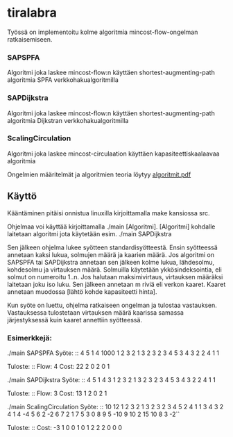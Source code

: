 # tiralabra

Työssä on implementoitu kolme algoritmia mincost-flow-ongelman ratkaisemiseen.
### SAPSPFA
Algoritmi joka laskee mincost-flow:n käyttäen shortest-augmenting-path algoritmia SPFA verkkohakualgoritmilla
### SAPDijkstra
Algoritmi joka laskee mincost-flow:n käyttäen shortest-augmenting-path algoritmia Dijkstran verkkohakualgoritmilla
### ScalingCirculation
Algoritmi joka laskee mincost-circulaation käyttäen kapasiteettiskaalaavaa algoritmia

Ongelmien määritelmät ja algoritmien teoria löytyy [algoritmit.pdf](https://github.com/Laakeri/tiralabra/blob/master/algoritmit.pdf)

## Käyttö
Kääntäminen pitäisi onnistua linuxilla kirjoittamalla make kansiossa src.

Ohjelmaa voi käyttää kirjoittamalla ./main [Algoritmi]. [Algoritmi] kohdalle laitetaan algoritmi jota käytetään esim. ./main SAPDijkstra

Sen jälkeen ohjelma lukee syötteen standardisyötteestä. Ensin syötteessä annetaan kaksi lukua, solmujen määrä ja kaarien määrä. Jos algoritmi on SAPSPFA tai SAPDijkstra annetaan sen jälkeen kolme lukua, lähdesolmu, kohdesolmu ja virtauksen määrä. Solmuilla käytetään ykkösindeksointia, eli solmut on numeroitu 1..n. Jos halutaan maksimivirtaus, virtauksen määräksi laitetaan joku iso luku. Sen jälkeen annetaan m riviä eli verkon kaaret. Kaaret annetaan muodossa [lähtö kohde kapasiteetti hinta].

Kun syöte on luettu, ohjelma ratkaiseen ongelman ja tulostaa vastauksen. Vastauksessa tulostetaan virtauksen määrä kaarissa samassa järjestyksessä kuin kaaret annettiin syötteessä.
### Esimerkkejä:

./main SAPSPFA
Syöte:
::
  4 5
  1 4 1000
  1 2 3 2
  1 3 2 3
  2 3 4 5
  3 4 3 2
  2 4 1 1

Tuloste:
::
  Flow: 4
  Cost: 22
  2
  0
  2
  0
  1

./main SAPDijkstra
Syöte:
::
  4 5
  1 4 3
  1 2 3 2
  1 3 2 3
  2 3 4 5
  3 4 3 2
  2 4 1 1

Tuloste:
::
  Flow: 3
  Cost: 13
  1
  2
  0
  2
  1

./main ScalingCirculation
Syöte:
::
  10 12
  1 2 3 2 
  1 3 2 3
  2 3 4 5
  2 4 1 1
  3 4 3 2
  4 1 4 -4
  5 6 2 -2
  6 7 2 1
  7 5 3 0
  8 9 5 -10
  9 10 2 15
  10 8 3 -2``

Tuloste:
::
  Cost: -3
  1
  0
  0
  1
  0
  1
  2
  2
  2
  0
  0
  0